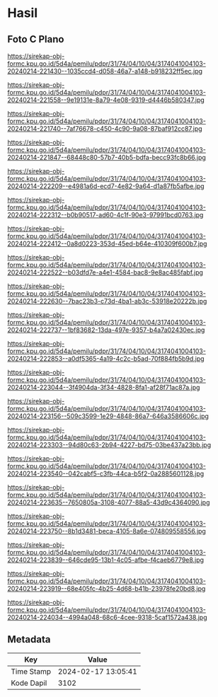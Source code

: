 # Hasil

## Foto C Plano

https://sirekap-obj-formc.kpu.go.id/5d4a/pemilu/pdpr/31/74/04/10/04/3174041004103-20240214-221430--1035ccd4-d058-46a7-a148-b918232ff5ec.jpg

https://sirekap-obj-formc.kpu.go.id/5d4a/pemilu/pdpr/31/74/04/10/04/3174041004103-20240214-221558--9e19131e-8a79-4e08-9319-d4446b580347.jpg

https://sirekap-obj-formc.kpu.go.id/5d4a/pemilu/pdpr/31/74/04/10/04/3174041004103-20240214-221740--7af76678-c450-4c90-9a08-87baf912cc87.jpg

https://sirekap-obj-formc.kpu.go.id/5d4a/pemilu/pdpr/31/74/04/10/04/3174041004103-20240214-221847--68448c80-57b7-40b5-bdfa-becc93fc8b66.jpg

https://sirekap-obj-formc.kpu.go.id/5d4a/pemilu/pdpr/31/74/04/10/04/3174041004103-20240214-222209--e4981a6d-ecd7-4e82-9a64-d1a87fb5afbe.jpg

https://sirekap-obj-formc.kpu.go.id/5d4a/pemilu/pdpr/31/74/04/10/04/3174041004103-20240214-222312--b0b90517-ad60-4c1f-90e3-97991bcd0763.jpg

https://sirekap-obj-formc.kpu.go.id/5d4a/pemilu/pdpr/31/74/04/10/04/3174041004103-20240214-222412--0a8d0223-353d-45ed-b64e-410309f600b7.jpg

https://sirekap-obj-formc.kpu.go.id/5d4a/pemilu/pdpr/31/74/04/10/04/3174041004103-20240214-222522--b03dfd7e-a4e1-4584-bac8-9e8ac485fabf.jpg

https://sirekap-obj-formc.kpu.go.id/5d4a/pemilu/pdpr/31/74/04/10/04/3174041004103-20240214-222630--7bac23b3-c73d-4ba1-ab3c-53918e20222b.jpg

https://sirekap-obj-formc.kpu.go.id/5d4a/pemilu/pdpr/31/74/04/10/04/3174041004103-20240214-222737--1bf83682-13da-497e-9357-b4a7a02430ec.jpg

https://sirekap-obj-formc.kpu.go.id/5d4a/pemilu/pdpr/31/74/04/10/04/3174041004103-20240214-222853--a0df5365-4a19-4c2c-b5ad-70f884fb5b9d.jpg

https://sirekap-obj-formc.kpu.go.id/5d4a/pemilu/pdpr/31/74/04/10/04/3174041004103-20240214-223044--3f4904da-3f34-4828-8fa1-af28f71ac87a.jpg

https://sirekap-obj-formc.kpu.go.id/5d4a/pemilu/pdpr/31/74/04/10/04/3174041004103-20240214-223156--509c3599-1e29-4848-86a7-646a3586606c.jpg

https://sirekap-obj-formc.kpu.go.id/5d4a/pemilu/pdpr/31/74/04/10/04/3174041004103-20240214-223303--94d80c63-2b94-4227-bd75-03be437a23bb.jpg

https://sirekap-obj-formc.kpu.go.id/5d4a/pemilu/pdpr/31/74/04/10/04/3174041004103-20240214-223540--042cabf5-c3fb-44ca-b5f2-0a2885601128.jpg

https://sirekap-obj-formc.kpu.go.id/5d4a/pemilu/pdpr/31/74/04/10/04/3174041004103-20240214-223635--7650805a-3108-4077-88a5-43d9c4364090.jpg

https://sirekap-obj-formc.kpu.go.id/5d4a/pemilu/pdpr/31/74/04/10/04/3174041004103-20240214-223750--8b1d3481-beca-4105-8a6e-074809558556.jpg

https://sirekap-obj-formc.kpu.go.id/5d4a/pemilu/pdpr/31/74/04/10/04/3174041004103-20240214-223839--646cde95-13b1-4c05-afbe-f4caeb6779e8.jpg

https://sirekap-obj-formc.kpu.go.id/5d4a/pemilu/pdpr/31/74/04/10/04/3174041004103-20240214-223919--68e405fc-4b25-4d68-b41b-23978fe20bd8.jpg

https://sirekap-obj-formc.kpu.go.id/5d4a/pemilu/pdpr/31/74/04/10/04/3174041004103-20240214-224034--4994a048-68c6-4cee-9318-5caf1572a438.jpg


## Metadata

| Key        | Value               |
| ---------- | ------------------- |
| Time Stamp | 2024-02-17 13:05:41 |
| Kode Dapil | 3102                |



